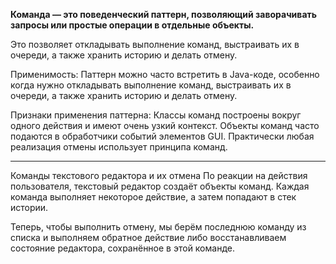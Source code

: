 **Команда — это поведенческий паттерн, позволяющий заворачивать запросы или простые операции в отдельные объекты.**

Это позволяет откладывать выполнение команд, выстраивать их в очереди, а также хранить историю и делать отмену.

Применимость: Паттерн можно часто встретить в Java-коде, особенно когда нужно откладывать выполнение команд, выстраивать их в очереди, а также хранить историю и делать отмену.

Признаки применения паттерна: Классы команд построены вокруг одного действия и имеют очень узкий контекст. Объекты команд часто подаются в обработчики событий элементов GUI. Практически любая реализация отмены использует принципа команд.


____________________________________________________________
Команды текстового редактора и их отмена
По реакции на действия пользователя, текстовый редактор создаёт объекты команд. Каждая команда выполняет некоторое действие, а затем попадают в стек истории.

Теперь, чтобы выполнить отмену, мы берём последнюю команду из списка и выполняем обратное действие либо восстанавливаем состояние редактора, сохранённое в этой команде.